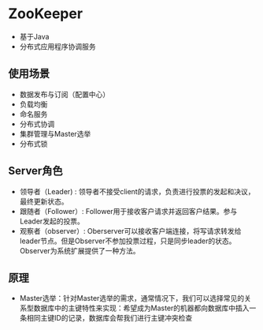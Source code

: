 # ZooKeeper

- 基于Java
 - 分布式应用程序协调服务

## 使用场景
 - 数据发布与订阅（配置中心）
 - 负载均衡
 - 命名服务
 - 分布式协调
 - 集群管理与Master选举
 - 分布式锁

## Server角色
 - 领导者（Leader) : 领导者不接受client的请求，负责进行投票的发起和决议，最终更新状态。
 - 跟随者（Follower）: Follower用于接收客户请求并返回客户结果。参与Leader发起的投票。
 - 观察者（observer）: Oberserver可以接收客户端连接，将写请求转发给leader节点。但是Observer不参加投票过程，只是同步leader的状态。Observer为系统扩展提供了一种方法。

## 原理
 - Master选举：针对Master选举的需求，通常情况下，我们可以选择常见的关系型数据库中的主键特性来实现：希望成为Master的机器都向数据库中插入一条相同主键ID的记录，数据库会帮我们进行主键冲突检查
